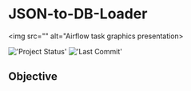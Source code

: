 # JSON-to-DB-Loader

<img src="" alt="Airflow task graphics presentation>


!['Project Status'](https://img.shields.io/badge/Project%20Status-Active-orange)
!['Last Commit'](https://img.shields.io/github/last-commit/ismael616/JSON-to-DB-Loader)

## Objective

<!--
## Table of contents

- [Objective](#Objective)
- [Overview](#Overview)
- [Technologies Used ](#technologies-used)
- [Methodology](#Methodology)
- [Results](#Rresults)
- [Installation ](#Installation)

## Objective
[(Back to top)](#Table-of-contents)


## Overview

[(Back to top)](#Table-of-contents)

## Technologies used
[(Back to top)](#Table-of-contents)

!['Python'](https://img.shields.io/badge/-Python-green)
!['Jupyter'](https://img.shields.io/badge/-Jupyter%20Notebook-orange)
!['Pandas'](https://img.shields.io/badge/-pandas-blue)
!['Numpy'](
https://img.shields.io/badge/-numpy-red)
!['Sklearn'](https://img.shields.io/badge/-Sklearn-orange)

## Methodology
[(Back to top)](#Table-of-contents)

## Results
[(Back to top)](#Table-of-contents)

## Installation
[(Back to top)](#Table-of-contents)  

>
